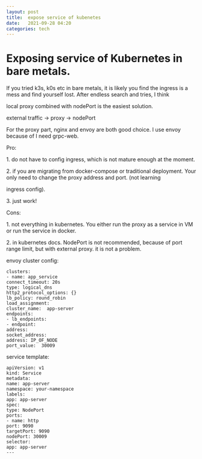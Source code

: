 ```yaml
---
layout: post
title:  expose service of kubenetes 
date:   2021-09-28 04:20 
categories: tech 
---
```


<h1>Exposing service of Kubernetes in bare metals.
</h1>
<p>
</p>
<p>If you tried k3s, k0s etc in bare metals, it is likely you find the ingress is a mess and find yourself lost. After endless search and tries, I think
</p>
<p>local proxy combined with nodePort is the easiest solution.
</p>
<p>
</p>
<p>    external traffic -&gt; proxy -&gt; nodePort 
</p>
<p>
</p>
<p>For the proxy part, nginx and envoy are both good choice. I use envoy because of I need grpc-web.
</p>
<p>
</p>
<p>Pro: 
</p>
<p>   1. do not have to config ingress, which is not mature enough at the moment.
</p>
<p>   2. if you are migrating from docker-compose or traditional deployment. Your only need to change the proxy address and port. (not learning
</p>
<p data-indent="1">ingress config). 
</p>
<p>   3. just work!
</p>
<p>
</p>
<p>Cons:
</p>
<p>   1. not everything in kubernetes. You either run the proxy as a service in VM or run the service in docker.
</p>
<p>   2. in kubernetes docs. NodePort is not recommended, because of port range limit, but with external proxy. it is not a problem.
</p>
<p>
</p>
<p>envoy cluster config:
</p>
<p>
</p>
<pre>
<code>clusters:
- name: app_service
connect_timeout: 20s
type: logical_dns
http2_protocol_options: {}
lb_policy: round_robin
load_assignment:
cluster_name:  app-server
endpoints:
- lb_endpoints:
- endpoint:
address:
socket_address:
address: IP_OF_NODE
port_value:  30009</code>
</pre>
<p>
</p>
<p>service template:
</p>
<p>
</p>
<pre>
<code>apiVersion: v1
kind: Service
metadata:
name: app-server
namespace: your-namespace
labels:
app: app-server
spec:
type: NodePort
ports:
- name: http
port: 9090
targetPort: 9090
nodePort: 30009
selector:
app: app-server
---
</code>
</pre>
<p>
</p>


